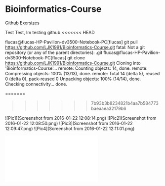 # Bioinformatics-Course
Github Exersizes

Test Test, Im testing github
<<<<<<< HEAD

flucas@flucas-HP-Pavilion-dv3500-Notebook-PC[flucas] git pull https://github.com/LJK1991/Bioinformatics-Course.git
fatal: Not a git repository (or any of the parent directories): .git
flucas@flucas-HP-Pavilion-dv3500-Notebook-PC[flucas] git clone https://github.com/LJK1991/Bioinformatics-Course.git
Cloning into 'Bioinformatics-Course'...
remote: Counting objects: 14, done.
remote: Compressing objects: 100% (13/13), done.
remote: Total 14 (delta 5), reused 0 (delta 0), pack-reused 0
Unpacking objects: 100% (14/14), done.
Checking connectivity... done.

=======
>>>>>>> 7b93b3b8234821b4aa7b584773baeaaea32179b6


![Pic1](Screenshot from 2016-01-22 12:08:14.png)
![Pic2](Screenshot from 2016-01-22 12:08:50.png)
![Pic3](Screenshot from 2016-01-22 12:09:47.png)
![Pic4](Screenshot from 2016-01-22 12:11:01.png)

![TheGradeIDeserve](TheGradeIDeserve.txt)
